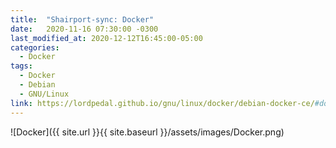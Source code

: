 ```yaml
---
title:  "Shairport-sync: Docker"
date:   2020-11-16 07:30:00 -0300
last_modified_at: 2020-12-12T16:45:00-05:00
categories:
  - Docker
tags:
  - Docker
  - Debian
  - GNU/Linux
link: https://lordpedal.github.io/gnu/linux/docker/debian-docker-ce/#docker-shairport-sync
---
```


![Docker]({{ site.url }}{{ site.baseurl }}/assets/images/Docker.png)
